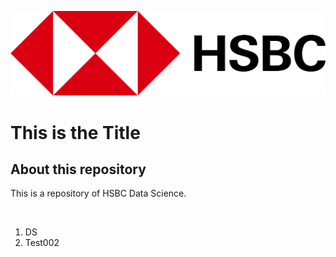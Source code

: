 ![logo](HSBClogo2.png)

# This is the Title
## About this repository
This is a repository of HSBC Data Science.

<br>

1. DS
2. Test002


